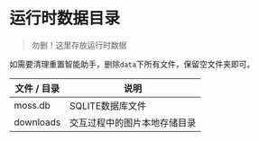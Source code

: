 # 运行时数据目录

> 勿删！这里存放运行时数据

如需要清理重置智能助手，删除`data`下所有文件，保留空文件夹即可。

| 文件 / 目录   | 说明             |
|-----------|----------------|
| moss.db   | SQLITE数据库文件    |
| downloads | 交互过程中的图片本地存储目录 |